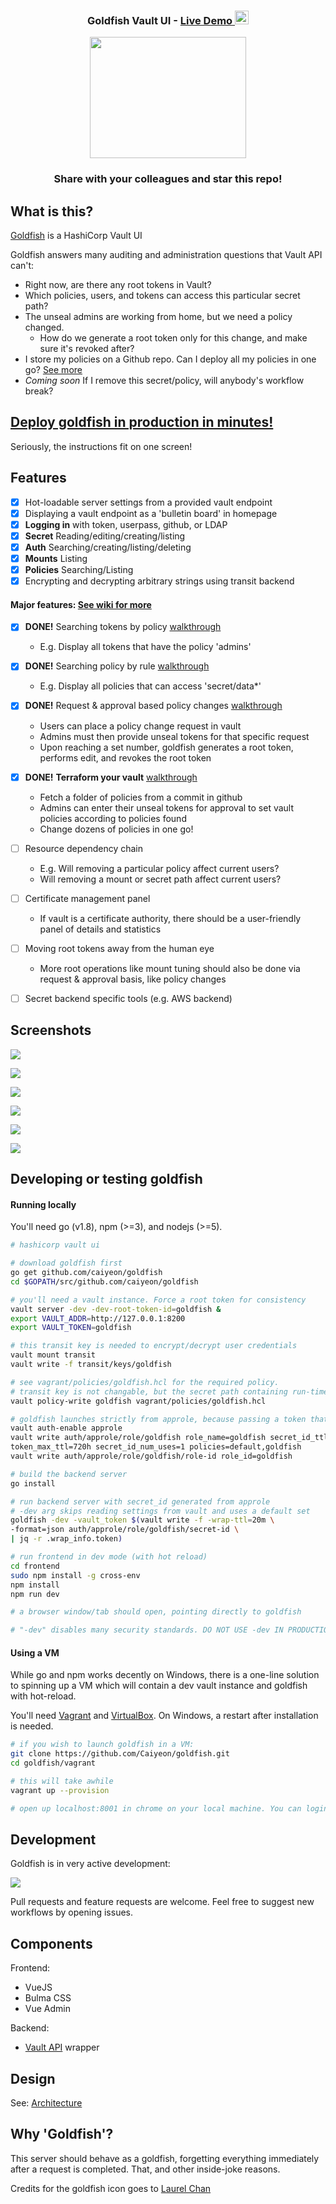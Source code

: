 <div align="center">

<h3>Goldfish Vault UI - <a href="https://vault-ui.io">Live Demo </a> <img height="22" src=https://circleci.com/gh/Caiyeon/goldfish.svg?style=svg></h3>

<p><img width="250" height="194" src="https://github.com/Caiyeon/goldfish/blob/master/frontend/client/assets/logo%402x.png"></p>

<h3>Share with your colleagues and star this repo!</h3>

</div>

## What is this?

[Goldfish](https://vault-ui.io) is a HashiCorp Vault UI

Goldfish answers many auditing and administration questions that Vault API can't:

* Right now, are there any root tokens in Vault?
* Which policies, users, and tokens can access this particular secret path?
* The unseal admins are working from home, but we need a policy changed.
	* How do we generate a root token only for this change, and make sure it's revoked after?
* I store my policies on a Github repo. Can I deploy all my policies in one go? [See more](https://github.com/Caiyeon/goldfish/wiki/Features#request-policy-change-by-github-commit)
* *Coming soon* If I remove this secret/policy, will anybody's workflow break?


<!--
-->
## [Deploy goldfish in production in minutes!](https://github.com/Caiyeon/goldfish/wiki/Production-Deployment)

Seriously, the instructions fit on one screen!


<!--
-->
## Features

* [x] Hot-loadable server settings from a provided vault endpoint
* [x] Displaying a vault endpoint as a 'bulletin board' in homepage
* [x] **Logging in** with token, userpass, github, or LDAP
* [x] **Secret** Reading/editing/creating/listing
* [x] **Auth** Searching/creating/listing/deleting
* [x] **Mounts** Listing
* [x] **Policies** Searching/Listing
* [x] Encrypting and decrypting arbitrary strings using transit backend

#### Major features: [See wiki for more](https://github.com/Caiyeon/goldfish/wiki/Features)
* [x] **DONE!** Searching tokens by policy [walkthrough](https://github.com/Caiyeon/goldfish/wiki/Features#searching-tokens)
	- E.g. Display all tokens that have the policy 'admins'
* [x] **DONE!** Searching policy by rule [walkthrough](https://github.com/Caiyeon/goldfish/wiki/Features#searching-policies)
	- E.g. Display all policies that can access 'secret/data*'
* [x] **DONE!** Request & approval based policy changes [walkthrough](https://github.com/Caiyeon/goldfish/wiki/Features#policy-change-requests)
	- Users can place a policy change request in vault
	- Admins must then provide unseal tokens for that specific request
	- Upon reaching a set number, goldfish generates a root token, performs edit, and revokes the root token
* [x] **DONE!** **Terraform your vault** [walkthrough](https://github.com/Caiyeon/goldfish/wiki/Features#request-policy-change-by-github-commit)
	- Fetch a folder of policies from a commit in github
	- Admins can enter their unseal tokens for approval to set vault policies according to policies found
	- Change dozens of policies in one go!
* [ ] Resource dependency chain
	- E.g. Will removing a particular policy affect current users?
	- Will removing a mount or secret path affect current users?
* [ ] Certificate management panel
	- If vault is a certificate authority, there should be a user-friendly panel of details and statistics
* [ ] Moving root tokens away from the human eye
	- More root operations like mount tuning should also be done via request & approval basis, like policy changes
* [ ] Secret backend specific tools (e.g. AWS backend)



<!--
-->
## Screenshots

![](screenshots/Login.png)


![](screenshots/Request.png)


![](screenshots/BulletinBoard.png)


![](screenshots/TokenCreator.png)


![](screenshots/Users.png)


![](screenshots/Policies.png)



<!--
-->
## Developing or testing goldfish

#### Running locally
You'll need go (v1.8), npm (>=3), and nodejs (>=5).

```bash
# hashicorp vault ui

# download goldfish first
go get github.com/caiyeon/goldfish
cd $GOPATH/src/github.com/caiyeon/goldfish

# you'll need a vault instance. Force a root token for consistency
vault server -dev -dev-root-token-id=goldfish &
export VAULT_ADDR=http://127.0.0.1:8200
export VAULT_TOKEN=goldfish

# this transit key is needed to encrypt/decrypt user credentials
vault mount transit
vault write -f transit/keys/goldfish

# see vagrant/policies/goldfish.hcl for the required policy.
# transit key is not changable, but the secret path containing run-time settings can be changed
vault policy-write goldfish vagrant/policies/goldfish.hcl

# goldfish launches strictly from approle, because passing a token that humans can see would be silly
vault auth-enable approle
vault write auth/approle/role/goldfish role_name=goldfish secret_id_ttl=5m token_ttl=480h \
token_max_ttl=720h secret_id_num_uses=1 policies=default,goldfish
vault write auth/approle/role/goldfish/role-id role_id=goldfish

# build the backend server
go install

# run backend server with secret_id generated from approle
# -dev arg skips reading settings from vault and uses a default set
goldfish -dev -vault_token $(vault write -f -wrap-ttl=20m \
-format=json auth/approle/role/goldfish/secret-id \
| jq -r .wrap_info.token)

# run frontend in dev mode (with hot reload)
cd frontend
sudo npm install -g cross-env
npm install
npm run dev

# a browser window/tab should open, pointing directly to goldfish

# "-dev" disables many security standards. DO NOT USE -dev IN PRODUCTION!
```


#### Using a VM
While go and npm works decently on Windows, there is a one-line solution to spinning up a VM which will contain a dev vault instance and goldfish with hot-reload.

You'll need [Vagrant](https://www.vagrantup.com/downloads.html) and [VirtualBox](https://www.virtualbox.org/). On Windows, a restart after installation is needed.

```bash
# if you wish to launch goldfish in a VM:
git clone https://github.com/Caiyeon/goldfish.git
cd goldfish/vagrant

# this will take awhile
vagrant up --provision

# open up localhost:8001 in chrome on your local machine. You can login with token 'goldfish'
```



<!--
-->
## Development
Goldfish is in very active development:

![](screenshots/Pulse.png)

Pull requests and feature requests are welcome. Feel free to suggest new workflows by opening issues.


<!--
-->
## Components

Frontend:
* VueJS
* Bulma CSS
* Vue Admin

Backend:
* [Vault API](https://godoc.org/github.com/hashicorp/vault/api) wrapper



<!--
-->
## Design

See: [Architecture](https://github.com/Caiyeon/goldfish/wiki/Architecture)



<!--
-->
## Why 'Goldfish'?

This server should behave as a goldfish, forgetting everything immediately after a request is completed. That, and other inside-joke reasons.

Credits for the goldfish icon goes to [Laurel Chan](https://www.linkedin.com/in/laurel-chan-11baa286)
